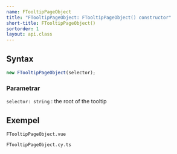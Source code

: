 ```yaml
---
name: FTooltipPageObject
title: "FTooltipPageObject: FTooltipPageObject() constructor"
short-title: FTooltipPageObject()
sortorder: 1
layout: api.class
---
```


## Syntax

```ts nocompile nolint
new FTooltipPageObject(selector);
```

### Parametrar

`selector: string`
: the root of the tooltip

## Exempel

```import static
FTooltipPageObject.vue
```

```import
FTooltipPageObject.cy.ts
```
